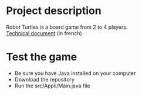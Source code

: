 # Project description
Robot Turtles is a board game from 2 to 4 players. </br>
[Technical document](rapport/rapport_tecnique.pdf) (in french)

# Test the game
* Be sure you have Java installed on your computer
* Download the repository 
* Run the src/Appli/Main.java file
